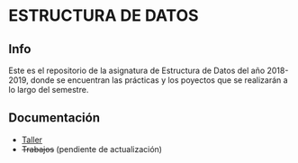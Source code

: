 ESTRUCTURA DE DATOS
====================
## Info
Este es el repositorio de la asignatura de Estructura de Datos del año 2018-2019, donde se encuentran las prácticas y los poyectos
que se realizarán a lo largo del semestre.

## Documentación
- [ Taller ](https://github.com/thehastag/taller-de-estructuras-de-datos/blob/master/Practicas%20taller/README.md)
- ~~Trabajos~~ (pendiente de actualización)
